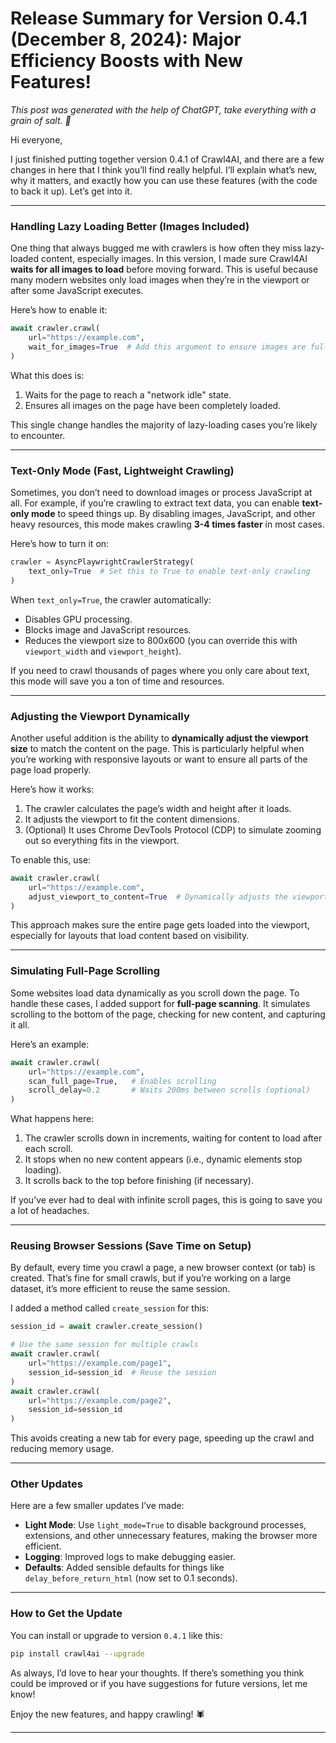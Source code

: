 # Release Summary for Version 0.4.1 (December 8, 2024): Major Efficiency Boosts with New Features!

_This post was generated with the help of ChatGPT, take everything with a grain of salt. 🧂_

Hi everyone,

I just finished putting together version 0.4.1 of Crawl4AI, and there are a few changes in here that I think you’ll find really helpful. I’ll explain what’s new, why it matters, and exactly how you can use these features (with the code to back it up). Let’s get into it.

---

### Handling Lazy Loading Better (Images Included)

One thing that always bugged me with crawlers is how often they miss lazy-loaded content, especially images. In this version, I made sure Crawl4AI **waits for all images to load** before moving forward. This is useful because many modern websites only load images when they’re in the viewport or after some JavaScript executes.

Here’s how to enable it:

```python
await crawler.crawl(
    url="https://example.com",
    wait_for_images=True  # Add this argument to ensure images are fully loaded
)
```

What this does is:
1. Waits for the page to reach a "network idle" state.
2. Ensures all images on the page have been completely loaded.

This single change handles the majority of lazy-loading cases you’re likely to encounter.

---

### Text-Only Mode (Fast, Lightweight Crawling)

Sometimes, you don’t need to download images or process JavaScript at all. For example, if you’re crawling to extract text data, you can enable **text-only mode** to speed things up. By disabling images, JavaScript, and other heavy resources, this mode makes crawling **3-4 times faster** in most cases.

Here’s how to turn it on:

```python
crawler = AsyncPlaywrightCrawlerStrategy(
    text_only=True  # Set this to True to enable text-only crawling
)
```

When `text_only=True`, the crawler automatically:
- Disables GPU processing.
- Blocks image and JavaScript resources.
- Reduces the viewport size to 800x600 (you can override this with `viewport_width` and `viewport_height`).

If you need to crawl thousands of pages where you only care about text, this mode will save you a ton of time and resources.

---

### Adjusting the Viewport Dynamically

Another useful addition is the ability to **dynamically adjust the viewport size** to match the content on the page. This is particularly helpful when you’re working with responsive layouts or want to ensure all parts of the page load properly.

Here’s how it works:
1. The crawler calculates the page’s width and height after it loads.
2. It adjusts the viewport to fit the content dimensions.
3. (Optional) It uses Chrome DevTools Protocol (CDP) to simulate zooming out so everything fits in the viewport.

To enable this, use:

```python
await crawler.crawl(
    url="https://example.com",
    adjust_viewport_to_content=True  # Dynamically adjusts the viewport
)
```

This approach makes sure the entire page gets loaded into the viewport, especially for layouts that load content based on visibility.

---

### Simulating Full-Page Scrolling

Some websites load data dynamically as you scroll down the page. To handle these cases, I added support for **full-page scanning**. It simulates scrolling to the bottom of the page, checking for new content, and capturing it all.

Here’s an example:

```python
await crawler.crawl(
    url="https://example.com",
    scan_full_page=True,   # Enables scrolling
    scroll_delay=0.2       # Waits 200ms between scrolls (optional)
)
```

What happens here:
1. The crawler scrolls down in increments, waiting for content to load after each scroll.
2. It stops when no new content appears (i.e., dynamic elements stop loading).
3. It scrolls back to the top before finishing (if necessary).

If you’ve ever had to deal with infinite scroll pages, this is going to save you a lot of headaches.

---

### Reusing Browser Sessions (Save Time on Setup)

By default, every time you crawl a page, a new browser context (or tab) is created. That’s fine for small crawls, but if you’re working on a large dataset, it’s more efficient to reuse the same session.

I added a method called `create_session` for this:

```python
session_id = await crawler.create_session()

# Use the same session for multiple crawls
await crawler.crawl(
    url="https://example.com/page1",
    session_id=session_id  # Reuse the session
)
await crawler.crawl(
    url="https://example.com/page2",
    session_id=session_id
)
```

This avoids creating a new tab for every page, speeding up the crawl and reducing memory usage.

---

### Other Updates

Here are a few smaller updates I’ve made:
- **Light Mode**: Use `light_mode=True` to disable background processes, extensions, and other unnecessary features, making the browser more efficient.
- **Logging**: Improved logs to make debugging easier.
- **Defaults**: Added sensible defaults for things like `delay_before_return_html` (now set to 0.1 seconds).

---

### How to Get the Update

You can install or upgrade to version `0.4.1` like this:

```bash
pip install crawl4ai --upgrade
```

As always, I’d love to hear your thoughts. If there’s something you think could be improved or if you have suggestions for future versions, let me know!

Enjoy the new features, and happy crawling! 🕷️

--- 


